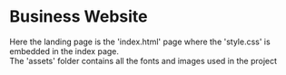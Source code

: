 # Business Website
 Here the landing page is the 'index.html' page where the 'style.css' is embedded in the index page.
 <br>
 The 'assets' folder contains all the fonts and images used in the project
